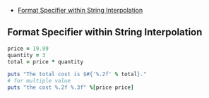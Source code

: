- [Format Specifier within String Interpolation](#format-specifier-within-string-interpolation)

## Format Specifier within String Interpolation
```ruby
price = 19.99
quantity = 3
total = price * quantity

puts "The total cost is $#{'%.2f' % total}."
# for multiple value
puts "the cost %.2f %.3f" %[price price]
```

